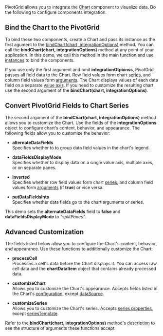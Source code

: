 PivotGrid allows you to integrate the [Chart](/Documentation/ApiReference/UI_Components/dxChart/) component to visualize data. Do the following to configure components integration:

## Bind the Chart to the PivotGrid
To bind these two components, create a Chart and pass its instance as the first agument to the [bindChart(chart, integrationOptions)](/Documentation/ApiReference/UI_Components/dxPivotGrid/Methods/#bindChartchart_integrationOptions) method. You can call the **bindChart(chart, integrationOptions)** method at any point of your application. In this demo, we call this method in the main function and use [instances](/Documentation/ApiReference/UI_Components/dxChart/Methods/#instance) to bind the components.

If you use only the first argument and omit **integrationOtpionss**, PivotGrid passes all field data to the Chart. Row field values form chart [series](/Documentation/ApiReference/UI_Components/dxChart/Configuration/series/), and column field values form [arguments](/Documentation/ApiReference/UI_Components/dxChart/Configuration/argumentAxis/). The Chart displays values of each data field on a separate [value axis](/Documentation/ApiReference/UI_Components/dxChart/Configuration/valueAxis/). If you need to customize the resulting chart, use  the second argument of the **bindChart(chart, integrationOptions)**.  

## Convert PivotGrid Fields to Chart Series
The second argument of the **bindChart(chart, integrationOptions)** method allows you to customize the Chart. Use the fields of the **integrationOptions** object to configure chart's content, behavior, and appearance. The following fields allow you to customize the behavior:
- **alternateDataFields**       
Specifies whether to to group data field values in the chart's legend.

- **dataFieldsDisplayMode**     
Specifies whether to display data on a single value axis, multiple axes, or on separate panes.

- **inverted**      
Specifies whether row field values form chart [series](/Documentation/ApiReference/UI_Components/dxChart/Configuration/series/), and column field values form [arguments](/Documentation/ApiReference/UI_Components/dxChart/Configuration/argumentAxis/) (if **true**) or vice versa.

- **putDataFieldsInto**     
Specifies whether data fields go to the chart arguments or series.

This demo sets the **alternateDataFields** field to **false** and **dataFieldsDisplayMode** to *"splitPanes"*.

## Advanced Customization
The fields listed below allow you to configure the Chart's content, behavior, and appearance. Use these functions to additionally customize the Chart:

- **processCell**       
Processes a cell's data before the Chart displays it. You can access raw cell data and the **chartDataItem** object that contains already processed data.

- **customizeChart**        
Allows you to customize the Chart's appearance. Accepts fields listed in the Chart's [configuration](/Documentation/ApiReference/UI_Components/dxChart/Configuration/), except [dataSource](/Documentation/ApiReference/UI_Components/dxChart/Configuration/#dataSource).

- **customizeSeries**       
Allows you to customize the Chart's series. Accepts [series properties](/Documentation/ApiReference/UI_Components/dxChart/Configuration/series/), except [seriesTemplate](Documentation/ApiReference/UI_Components/dxChart/Configuration/seriesTemplate/).

Refer to the **bindChart(chart, integrationOptions)** method's [description](/Documentation/ApiReference/UI_Components/dxPivotGrid/Methods/#bindChartchart_integrationOptions) to see the structure of arguments these functions accept. 
